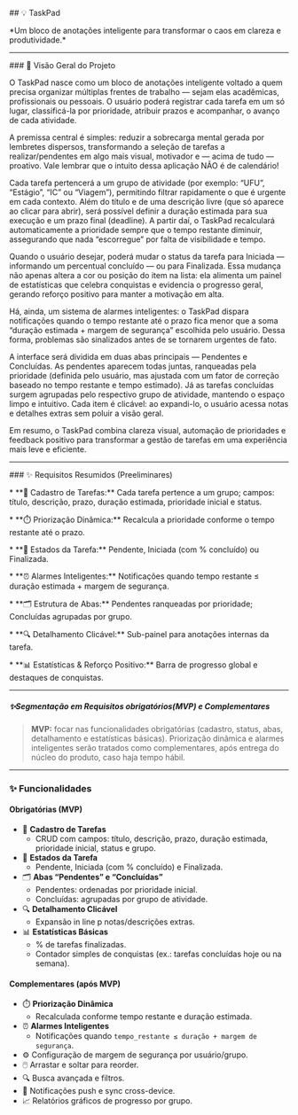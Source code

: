 \## 💡 TaskPad



\*Um bloco de anotações inteligente para transformar o caos em clareza e produtividade.\*



---



\### 🎯 Visão Geral do Projeto



O TaskPad nasce como um bloco de anotações inteligente voltado a quem precisa organizar múltiplas frentes de trabalho — sejam elas acadêmicas, profissionais ou pessoais. O usuário poderá registrar cada tarefa em um só lugar, classificá-la por prioridade, atribuir prazos e acompanhar, o avanço de cada atividade.



A premissa central é simples: reduzir a sobrecarga mental gerada por lembretes dispersos, transformando a seleção de tarefas a realizar/pendentes em algo mais visual, motivador e — acima de tudo — proativo. Vale lembrar que o intuito dessa aplicação NÃO é de calendário!



Cada tarefa pertencerá a um grupo de atividade (por exemplo: “UFU”, “Estágio”, “IC” ou “Viagem”), permitindo filtrar rapidamente o que é urgente em cada contexto. Além do título e de uma descrição livre (que só aparece ao clicar para abrir), será possível definir a duração estimada para sua execução e um prazo final (deadline). A partir daí, o TaskPad recalculará automaticamente a prioridade sempre que o tempo restante diminuir, assegurando que nada “escorregue” por falta de visibilidade e tempo.



Quando o usuário desejar, poderá mudar o status da tarefa para Iniciada — informando um percentual concluído — ou para Finalizada. Essa mudança não apenas altera a cor ou posição do item na lista: ela alimenta um painel de estatísticas que celebra conquistas e evidencia o progresso geral, gerando reforço positivo para manter a motivação em alta.



Há, ainda, um sistema de alarmes inteligentes: o TaskPad dispara notificações quando o tempo restante até o prazo fica menor que a soma “duração estimada + margem de segurança” escolhida pelo usuário. Dessa forma, problemas são sinalizados antes de se tornarem urgentes de fato.



A interface será dividida em duas abas principais — Pendentes e Concluídas. As pendentes aparecem todas juntas, ranqueadas pela prioridade (definida pelo usuário, mas ajustada com um fator de correção baseado no tempo restante e tempo estimado). Já as tarefas concluídas surgem agrupadas pelo respectivo grupo de atividade, mantendo o espaço limpo e intuitivo. Cada item é clicável: ao expandi-lo, o usuário acessa notas e detalhes extras sem poluir a visão geral.



Em resumo, o TaskPad combina clareza visual, automação de prioridades e feedback positivo para transformar a gestão de tarefas em uma experiência mais leve e eficiente.



---



\### ✨ Requisitos Resumidos (Preeliminares)



\* \*\*📝 Cadastro de Tarefas:\*\* Cada tarefa pertence a um grupo; campos: título, descrição, prazo, duração estimada, prioridade inicial e status.

\* \*\*⏱️ Priorização Dinâmica:\*\* Recalcula a prioridade conforme o tempo restante até o prazo.

\* \*\*🔄 Estados da Tarefa:\*\* Pendente, Iniciada (com % concluído) ou Finalizada.

\* \*\*⏰ Alarmes Inteligentes:\*\* Notificações quando tempo restante ≤ duração estimada + margem de segurança.

\* \*\*🗂️ Estrutura de Abas:\*\* Pendentes ranqueadas por prioridade; Concluídas agrupadas por grupo.

\* \*\*🔍 Detalhamento Clicável:\*\* Sub-painel para anotações internas da tarefa.

\* \*\*📊 Estatísticas \& Reforço Positivo:\*\* Barra de progresso global e destaques de conquistas.


--------------------------------------------------------------------------------------------------
##### ✨Segmentação em Requisitos obrigatórios(MVP) e Complementares

> **MVP:** focar nas funcionalidades obrigatórias (cadastro, status, abas, detalhamento e estatísticas básicas). Priorização dinâmica e alarmes inteligentes serão tratados como complementares, após entrega do núcleo do produto, caso haja tempo hábil.

---

### ✨ Funcionalidades

#### Obrigatórias (MVP)
- 📝 **Cadastro de Tarefas**  
  - CRUD com campos: título, descrição, prazo, duração estimada, prioridade inicial, status e grupo.
- 🔄 **Estados da Tarefa**  
  - Pendente, Iniciada (com % concluído) e Finalizada.
- 🗂️ **Abas “Pendentes” e “Concluídas”**  
  - Pendentes: ordenadas por prioridade inicial.  
  - Concluídas: agrupadas por grupo de atividade.
- 🔍 **Detalhamento Clicável**  
  - Expansão in line p notas/descrições extras.
- 📊 **Estatísticas Básicas**  
  - % de tarefas finalizadas.  
  - Contador simples de conquistas (ex.: tarefas concluídas hoje ou na semana).

#### Complementares (após MVP)
- ⏱️ **Priorização Dinâmica**  
  - Recalculada conforme tempo restante e duração estimada.
- ⏰ **Alarmes Inteligentes**  
  - Notificações quando `tempo_restante ≤ duração + margem de segurança`.
- ⚙️ Configuração de margem de segurança por usuário/grupo.
- 🖱️ Arrastar e soltar para reorder.
- 🔍 Busca avançada e filtros.
- 📲 Notificações push e sync cross-device.
- 📈 Relatórios gráficos de progresso por grupo.

